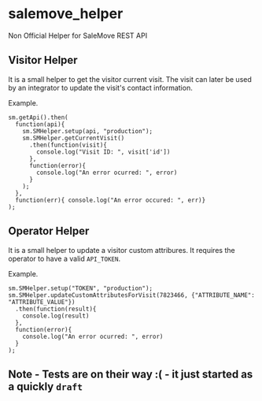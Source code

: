 # salemove_helper
Non Official Helper for SaleMove REST API

## Visitor Helper

It is a small helper to get the visitor current visit. The visit can later be used by an integrator to update the visit's contact information.

Example.

```
sm.getApi().then(
  function(api){
    sm.SMHelper.setup(api, "production");
    sm.SMHelper.getCurrentVisit()
      .then(function(visit){
        console.log("Visit ID: ", visit['id'])
      },
      function(error){
        console.log("An error ocurred: ", error)
      }
    );
  },
  function(err){ console.log("An error occured: ", err)}
);
```

## Operator Helper

It is a small helper to update a visitor custom attribures. It requires the operator to have a valid `API_TOKEN`.

Example.

```
sm.SMHelper.setup("TOKEN", "production");
sm.SMHelper.updateCustomAttributesForVisit(7823466, {"ATTRIBUTE_NAME": "ATTRIBUTE_VALUE"})
  .then(function(result){
    console.log(result)
  },
  function(error){
    console.log("An error ocurred: ", error)
  }
);
```

## Note - Tests are on their way :( - it just started as a quickly `draft`

